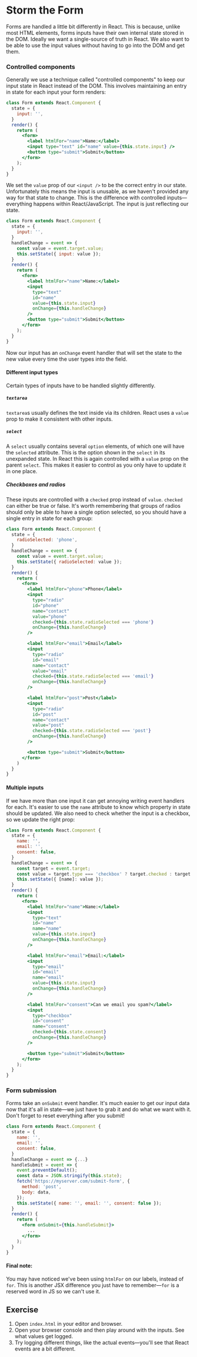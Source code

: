 # Storm the Form

Forms are handled a little bit differently in React. This is because, unlike most HTML elements, forms inputs have their own internal state stored in the DOM. Ideally we want a single-source of truth in React. We also want to be able to use the input values without having to go into the DOM and get them.

### Controlled components

Generally we use a technique called "controlled components" to keep our input state in React instead of the DOM. This involves maintaining an entry in state for each input your form renders:

```jsx
class Form extends React.Component {
  state = {
    input: '',
  }
  render() {
    return (
      <form>
        <label htmlFor="name">Name:</label>
        <input type="text" id="name" value={this.state.input} />
        <button type="submit">Submit</button>
      </form>
    );
  }
}
```

We set the `value` prop of our `<input />` to be the correct entry in our state. Unfortunately this means the input is unusable, as we haven't provided any way for that state to change. This is the difference with controlled inputs—everything happens within React/JavaScript. The input is just reflecting our state.

```jsx
class Form extends React.Component {
  state = {
    input: '',
  }
  handleChange = event => {
    const value = event.target.value;
    this.setState({ input: value });
  }
  render() {
    return (
      <form>
        <label htmlFor="name">Name:</label>
        <input
          type="text"
          id="name"
          value={this.state.input}
          onChange={this.handleChange}
        />
        <button type="submit">Submit</button>
      </form>
    );
  }
}
```

Now our input has an `onChange` event handler that will set the state to the new value every time the user types into the field.

#### Different input types

Certain types of inputs have to be handled slightly differently.

##### `textarea`

`textarea`s usually defines the text inside via its children. React uses a `value` prop to make it consistent with other inputs.

##### `select`

A `select` usually contains several `option` elements, of which one will have the `selected` attribute. This is the option shown in the `select` in its unexpanded state. In React this is again controlled with a `value` prop on the parent `select`. This makes it easier to control as you only have to update it in one place.

##### Checkboxes and radios

These inputs are controlled with a `checked` prop instead of `value`. `checked` can either be true or false. It's worth remembering that groups of radios should only be able to have a single option selected, so you should have a single entry in state for each group:

```jsx
class Form extends React.Component {
  state = {
    radioSelected: 'phone',
  }
  handleChange = event => {
    const value = event.target.value;
    this.setState({ radioSelected: value });
  }
  render() {
    return (
      <form>
        <label htmlFor="phone">Phone</label>
        <input
          type="radio"
          id="phone"
          name="contact"
          value="phone"
          checked={this.state.radioSelected === 'phone'}
          onChange={this.handleChange}
        />

        <label htmlFor="email">Email</label>
        <input
          type="radio"
          id="email"
          name="contact"
          value="email"
          checked={this.state.radioSelected === 'email'}
          onChange={this.handleChange}
        />

        <label htmlFor="post">Post</label>
        <input
          type="radio"
          id="post"
          name="contact"
          value="post"
          checked={this.state.radioSelected === 'post'}
          onChange={this.handleChange}
        />

        <button type="submit">Submit</button>
      </form>
    )
  }
}
```

#### Multiple inputs

If we have more than one input it can get annoying writing event handlers for each. It's easier to use the `name` attribute to know which property in state should be updated. We also need to check whether the input is a checkbox, so we update the right prop:

```jsx
class Form extends React.Component {
  state = {
    name: '',
    email: '',
    consent: false,
  }
  handleChange = event => {
    const target = event.target;
    const value = target.type === 'checkbox' ? target.checked : target.value;
    this.setState({ [name]: value });
  }
  render() {
    return (
      <form>
        <label htmlFor="name">Name:</label>
        <input
          type="text"
          id="name"
          name="name"
          value={this.state.input}
          onChange={this.handleChange}
        />

        <label htmlFor="email">Email:</label>
        <input
          type="email"
          id="email"
          name="email"
          value={this.state.input}
          onChange={this.handleChange}
        />

        <label htmlFor="consent">Can we email you spam?</label>
        <input
          type="checkbox"
          id="consent"
          name="consent"
          checked={this.state.consent}
          onChange={this.handleChange}
        />

        <button type="submit">Submit</button>
      </form>
    );
  }
}
```

### Form submission

Forms take an `onSubmit` event handler. It's much easier to get our input data now that it's all in state—we just have to grab it and do what we want with it. Don't forget to reset everything after you submit!

```jsx
class Form extends React.Component {
  state = {
    name: '',
    email: '',
    consent: false,
  }
  handleChange = event => {...}
  handleSubmit = event => {
    event.preventDefault();
    const data = JSON.stringify(this.state);
    fetch('https://myserver.com/submit-form', {
      method: 'post',
      body: data,
    });
    this.setState({ name: '', email: '', consent: false });
  }
  render() {
    return (
      <form onSubmit={this.handleSubmit}>
        ...
      </form>
    );
  }
}
```

#### Final note:

You may have noticed we've been using `htmlFor` on our labels, instead of `for`. This is another JSX difference you just have to remember—`for` is a reserved word in JS so we can't use it.

## Exercise

1. Open `index.html` in your editor and browser.
2. Open your browser console and then play around with the inputs. See what values get logged.
3. Try logging different things, like the actual events—you'll see that React events are a bit different.
